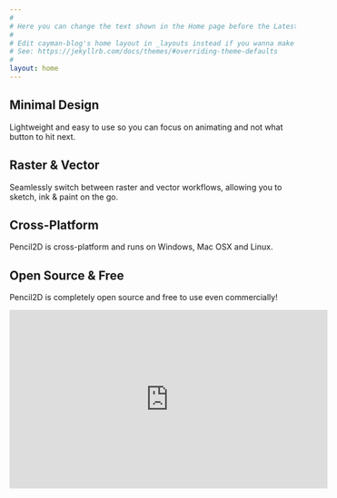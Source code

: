 ```yaml
---
#
# Here you can change the text shown in the Home page before the Latest Posts section.
#
# Edit cayman-blog's home layout in _layouts instead if you wanna make some changes
# See: https://jekyllrb.com/docs/themes/#overriding-theme-defaults
#
layout: home
---
```


<div class="tiles">
  <div class="tile">
    <h2>Minimal Design</h2>
    <p>Lightweight and easy to use so you can focus on animating and not what button to hit next.</p>
  </div>
  <div class="tile">
    <h2>Raster & Vector</h2>
    <p>Seamlessly switch between raster and vector workflows, allowing you to sketch, ink & paint on the go.</p>
  </div>
  <div class="tile">
    <h2>Cross-Platform</h2>
    <p>Pencil2D is cross-platform and runs on Windows, Mac OSX and Linux.</p>
  </div>
  <div class="tile">
    <h2>Open Source & Free</h2>
    <p>Pencil2D is completely open source and free to use even commercially!</p>
  </div>
  <div style="clear:both">
</div>

<div style="text-align:center">
<iframe width="560" height="315" src="https://www.youtube.com/embed/aa9PCu_UZpg?rel=0" frameborder="0" gesture="media" allow="encrypted-media" allowfullscreen></iframe>
</div>
